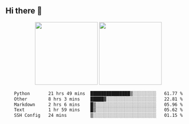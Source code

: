 ## Hi there 👋
<div align="center">
<span>  </span>
<img height="170px" src="https://github-readme-stats.vercel.app/api?username=LZvoid&show_icons=true&count_private==true&v=3" /><span>        </span><img height="170px" src="https://github-readme-stats.vercel.app/api/top-langs/?username=LZvoid&layout=compact&langs_count=8&v=3" />
<span>  </span>
</div>
<div align="center">

<!--START_SECTION:waka-->

```txt
Python       21 hrs 49 mins  ███████████████▒░░░░░░░░░   61.77 %
Other        8 hrs 3 mins    █████▓░░░░░░░░░░░░░░░░░░░   22.81 %
Markdown     2 hrs 6 mins    █▒░░░░░░░░░░░░░░░░░░░░░░░   05.96 %
Text         1 hr 59 mins    █▒░░░░░░░░░░░░░░░░░░░░░░░   05.62 %
SSH Config   24 mins         ▒░░░░░░░░░░░░░░░░░░░░░░░░   01.15 %
```

<!--END_SECTION:waka-->
</div>
